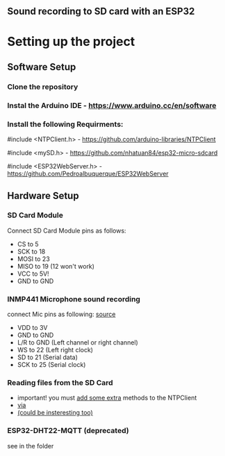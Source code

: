 ## Sound recording to SD card with an ESP32

# Setting up the project

## Software Setup

### Clone the repository

### Instal the Arduino IDE - https://www.arduino.cc/en/software

### Install the following Requirments:

#include <NTPClient.h> - https://github.com/arduino-libraries/NTPClient

#include <mySD.h> - https://github.com/nhatuan84/esp32-micro-sdcard

#include <ESP32WebServer.h> - https://github.com/Pedroalbuquerque/ESP32WebServer

## Hardware Setup

### SD Card Module

Connect SD Card Module pins as follows:

- CS to 5
- SCK to 18
- MOSI to 23
- MISO to 19 (12 won't work)
- VCC to 5V!
- GND to GND

### INMP441 Microphone sound recording

connect Mic pins as following:
[source](https://bestofcpp.com/repo/atomic14-esp32-i2s-mic-test)

- VDD to 3V
- GND to GND
- L/R to GND (Left channel or right channel)
- WS to 22 (Left right clock)
- SD to 21 (Serial data)
- SCK to 25 (Serial clock)

### Reading files from the SD Card
- important! you must [add some extra](https://github.com/arduino-libraries/NTPClient/issues/113
) methods to the NTPClient 
- [via](http://www.iotsharing.com/2019/07/how-to-turn-esp-with-sdcard-or-spiffs-a-web-file-server.html)
- [(could be insteresting too)](https://www.iotsharing.com/2018/01/esp32-multipart-upload-file-and-download-via-http.html)

### ESP32-DHT22-MQTT (deprecated)

see in the folder
